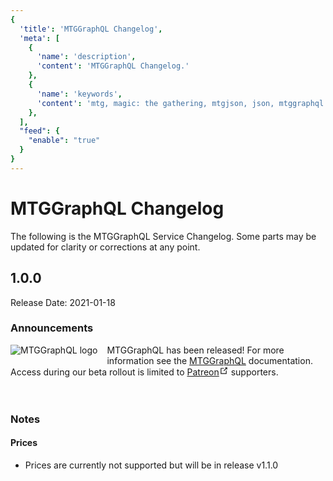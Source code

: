 ```yaml
---
{
  'title': 'MTGGraphQL Changelog',
  'meta': [
    {
      'name': 'description',
      'content': 'MTGGraphQL Changelog.'
    },
    {
      'name': 'keywords',
      'content': 'mtg, magic: the gathering, mtgjson, json, mtggraphql changelog, changelog',
    },
  ],
  "feed": {
    "enable": "true"
  }
}
---
```


# MTGGraphQL Changelog
The following is the MTGGraphQL Service Changelog. Some parts may be updated for clarity or corrections at any point.

## 1.0.0
Release Date: 2021-01-18

### Announcements
<img style="max-height: 100px; float: left; margin: 0 15px 15px 0;" alt="MTGGraphQL logo" src="/images/assets/logo-mtggraphql-bg.jpg" />MTGGraphQL has been released! For more information see the [MTGGraphQL](/mtggraphql) documentation. Access during our beta rollout is limited to <a href="https://www.patreon.com/MTGJSON" class="link-inline-image patreon" target="_blank" rel="noreferrer noopener">Patreon<svg xmlns="http://www.w3.org/2000/svg" aria-hidden="true" x="0px" y="0px" viewBox="0 0 100 100" width="15" height="15" class="icon outbound"><path fill="currentColor" d="M18.8,85.1h56l0,0c2.2,0,4-1.8,4-4v-32h-8v28h-48v-48h28v-8h-32l0,0c-2.2,0-4,1.8-4,4v56C14.8,83.3,16.6,85.1,18.8,85.1z"></path> <polygon fill="currentColor" points="45.7,48.7 51.3,54.3 77.2,28.5 77.2,37.2 85.2,37.2 85.2,14.9 62.8,14.9 62.8,22.9 71.5,22.9"></polygon></svg></a> supporters.
</br></br></br>

### Notes
#### Prices
 - Prices are currently not supported but will be in release v1.1.0
